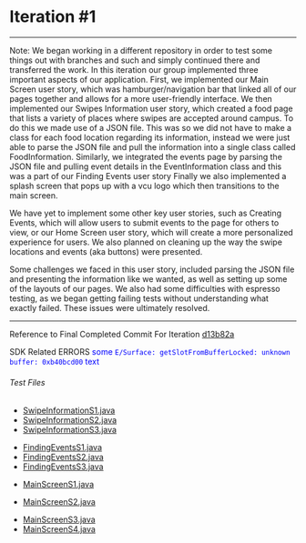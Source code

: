 # Iteration #1
-------------------
Note: We began working in a different repository in order to test some things out with branches and such and simply continued there and transferred the work.
In this iteration our group implemented three important aspects of our application.
First, we implemented our Main Screen user story, which was hamburger/navigation bar that linked all of our pages together and allows for a more user-friendly interface.
We then implemented our Swipes Information user story, which created a food page that lists a variety of places where swipes are accepted around campus. To do this we made use of a JSON file. This was so we did not have to make a class for each food location regarding its information, instead we were just able to parse the JSON file and pull the information into a single class called FoodInformation.
Similarly, we integrated the events page by parsing the JSON file and pulling event details in the EventInformation class and this was a part of our Finding Events user story
Finally we also implemented a splash screen that pops up with a vcu logo which then transitions to the main screen.

We have yet to implement some other key user stories, such as Creating Events, which will allow users to submit events to the page for others to view, or our Home Screen user story, which will create a more personalized experience for users. We also planned on cleaning up the way the swipe locations and events (aka buttons) were presented.

Some challenges we faced in this user story, included parsing the JSON file and presenting the information like we wanted, as well as setting up some of the layouts of our pages.
We also had some difficulties with espresso testing, as we began getting failing tests without understanding what exactly failed. These issues were ultimately resolved.

--------------------------
Reference to Final Completed Commit For Iteration [d13b82a](https://github.com/vcu-cmsc355-fall2018/fall-19-project-group-21/commit/d13b82abd4f20755e6ca04ef99e07011a1dceb2f)

SDK Related ERRORS <span style="color:blue">some `E/Surface: getSlotFromBufferLocked: unknown buffer: 0xb40bcd00` text</span>
###### Test Files 

+ [SwipeInformationS1.java](https://github.com/vcu-cmsc355-fall2018/fall-19-project-group-21/blob/master/app/src/androidTest/java/edu/vcu/beyep/group21test/SwipeInformationS1.java)
+ [SwipeInformationS2.java](https://github.com/vcu-cmsc355-fall2018/fall-19-project-group-21/blob/master/app/src/androidTest/java/edu/vcu/beyep/group21test/SwipeInformationS2.java)     
+ [SwipeInformationS3.java](https://github.com/vcu-cmsc355-fall2018/fall-19-project-group-21/blob/master/app/src/androidTest/java/edu/vcu/beyep/group21test/SwipeInformationS3.java)
- [FindingEventsS1.java](https://github.com/vcu-cmsc355-fall2018/fall-19-project-group-21/blob/master/app/src/androidTest/java/edu/vcu/beyep/group21test/FindingEventsS1.java)
- [FindingEventsS2.java](https://github.com/vcu-cmsc355-fall2018/fall-19-project-group-21/blob/master/app/src/androidTest/java/edu/vcu/beyep/group21test/FindingEventsS2.java)
- [FindingEventsS3.java](https://github.com/vcu-cmsc355-fall2018/fall-19-project-group-21/blob/master/app/src/androidTest/java/edu/vcu/beyep/group21test/FindingEventsS3.java)
+ [MainScreenS1.java](https://github.com/vcu-cmsc355-fall2018/fall-19-project-group-21/blob/master/app/src/androidTest/java/edu/vcu/beyep/group21test/MainScreenS1.java)
- [MainScreenS2.java](https://github.com/vcu-cmsc355-fall2018/fall-19-project-group-21/blob/master/app/src/androidTest/java/edu/vcu/beyep/group21test/MainScreenS2.java)
+ [MainScreenS3.java](https://github.com/vcu-cmsc355-fall2018/fall-19-project-group-21/blob/master/app/src/androidTest/java/edu/vcu/beyep/group21test/MainScreenS3.java)
+ [MainScreenS4.java](https://github.com/vcu-cmsc355-fall2018/fall-19-project-group-21/blob/master/app/src/androidTest/java/edu/vcu/beyep/group21test/MainScreenS4.java)


